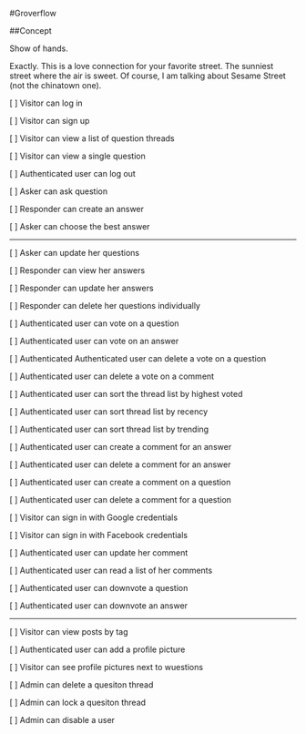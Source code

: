 #Groverflow

##Concept

Show of hands. 

Exactly. This is a love connection for your favorite street. The sunniest street where the air is sweet. Of course, I am talking about Sesame Street (not the chinatown one). 

[ ] Visitor can log in

[ ] Visitor can sign up

[ ] Visitor can view a list of question threads

[ ] Visitor can view a single question

[ ] Authenticated user can log out

[ ] Asker can ask question

[ ] Responder can create an answer

[ ] Asker can choose the best answer

---------------------------------------------

[ ] Asker can update her questions

[ ] Responder can view her answers

[ ] Responder can update her answers

[ ] Responder can delete her questions individually

[ ] Authenticated user can vote on a question

[ ] Authenticated user can vote on an answer

[ ] Authenticated Authenticated user can delete a vote on a question

[ ] Authenticated user can delete a vote on a comment

[ ] Authenticated user can sort the thread list by highest voted

[ ] Authenticated user can sort thread list by recency

[ ] Authenticated user can sort thread list by trending

[ ] Authenticated user can create a comment for an answer

[ ] Authenticated user can delete a comment for an answer

[ ] Authenticated user can create a comment on a question

[ ] Authenticated user can delete a comment for a question

[ ] Visitor can sign in with Google credentials

[ ] Visitor can sign in with Facebook credentials

[ ] Authenticated user can update her comment

[ ] Authenticated user can read a list of her comments

[ ] Authenticated user can downvote a question

[ ] Authenticated user can downvote an answer

--------------------

[ ] Visitor can view posts by tag

[ ] Authenticated user can add a profile picture

[ ] Visitor can see profile pictures next to wuestions

[ ] Admin can delete a quesiton thread

[ ] Admin can lock a quesiton thread

[ ] Admin can disable a user

